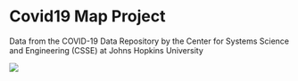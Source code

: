 # Covid19 Map Project

Data from the COVID-19 Data Repository by the Center for Systems Science and Engineering (CSSE) at Johns Hopkins University

<img src="/covid19-map/covid19map_ScreenCap.png">